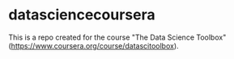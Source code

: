 # datasciencecoursera
This is a repo created for the course "The Data Science Toolbox" (https://www.coursera.org/course/datascitoolbox).

